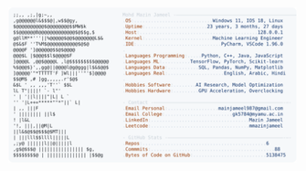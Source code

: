 <picture>
  <source srcset="https://raw.githubusercontent.com/mmazinjameel/mmazinjameel/main/dark_mode.svg?v=1741056527" media="(prefers-color-scheme: dark)">
  <img src="https://raw.githubusercontent.com/mmazinjameel/mmazinjameel/main/light_mode.svg?v=1741056527">
</picture>
